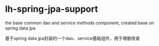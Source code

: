 # lh-spring-jpa-support
the base common dao and service methods component, created base on spring data jpa

基于spring data jpa封装的一个dao、service基础组件，用于增删改查
